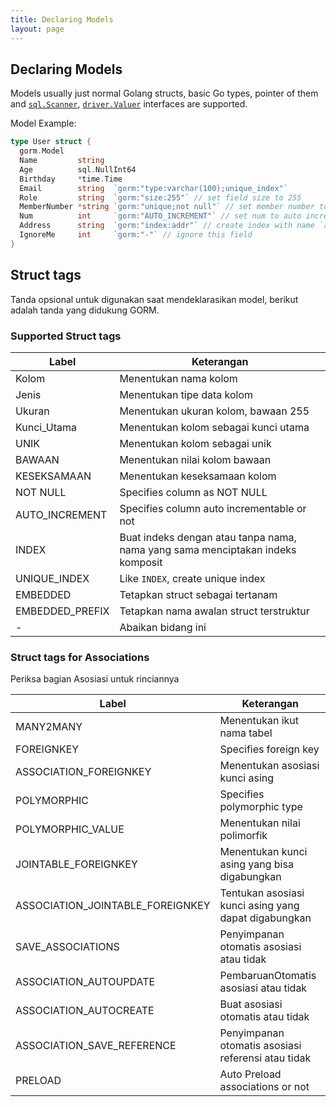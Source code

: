 ```yaml
---
title: Declaring Models
layout: page
---
```

## Declaring Models

Models usually just normal Golang structs, basic Go types, pointer of them and [`sql.Scanner`](https://golang.org/pkg/database/sql/#Scanner), [`driver.Valuer`](https://golang.org/pkg/database/sql/driver/#Valuer) interfaces are supported.

Model Example:

```go
type User struct {
  gorm.Model
  Name         string
  Age          sql.NullInt64
  Birthday     *time.Time
  Email        string  `gorm:"type:varchar(100);unique_index"`
  Role         string  `gorm:"size:255"` // set field size to 255
  MemberNumber *string `gorm:"unique;not null"` // set member number to unique and not null
  Num          int     `gorm:"AUTO_INCREMENT"` // set num to auto incrementable
  Address      string  `gorm:"index:addr"` // create index with name `addr` for address
  IgnoreMe     int     `gorm:"-"` // ignore this field
}
```

## Struct tags

Tanda opsional untuk digunakan saat mendeklarasikan model, berikut adalah tanda yang didukung GORM.

### Supported Struct tags

| Label           | Keterangan                                                                     |
| --------------- | ------------------------------------------------------------------------------ |
| Kolom           | Menentukan nama kolom                                                          |
| Jenis           | Menentukan tipe data kolom                                                     |
| Ukuran          | Menentukan ukuran kolom, bawaan 255                                            |
| Kunci_Utama     | Menentukan kolom sebagai kunci utama                                           |
| UNIK            | Menentukan kolom sebagai unik                                                  |
| BAWAAN          | Menentukan nilai kolom bawaan                                                  |
| KESEKSAMAAN     | Menentukan keseksamaan kolom                                                   |
| NOT NULL        | Specifies column as NOT NULL                                                   |
| AUTO_INCREMENT  | Specifies column auto incrementable or not                                     |
| INDEX           | Buat indeks dengan atau tanpa nama, nama yang sama menciptakan indeks komposit |
| UNIQUE_INDEX    | Like `INDEX`, create unique index                                              |
| EMBEDDED        | Tetapkan struct sebagai tertanam                                               |
| EMBEDDED_PREFIX | Tetapkan nama awalan struct terstruktur                                        |
| -               | Abaikan bidang ini                                                             |

### Struct tags for Associations

Periksa bagian Asosiasi untuk rinciannya

| Label                              | Keterangan                                           |
| ---------------------------------- | ---------------------------------------------------- |
| MANY2MANY                          | Menentukan ikut nama tabel                           |
| FOREIGNKEY                         | Specifies foreign key                                |
| ASSOCIATION_FOREIGNKEY             | Menentukan asosiasi kunci asing                      |
| POLYMORPHIC                        | Specifies polymorphic type                           |
| POLYMORPHIC_VALUE                  | Menentukan nilai polimorfik                          |
| JOINTABLE_FOREIGNKEY               | Menentukan kunci asing yang bisa digabungkan         |
| ASSOCIATION_JOINTABLE_FOREIGNKEY | Tentukan asosiasi kunci asing yang dapat digabungkan |
| SAVE_ASSOCIATIONS                  | Penyimpanan otomatis asosiasi atau tidak             |
| ASSOCIATION_AUTOUPDATE             | PembaruanOtomatis asosiasi atau tidak                |
| ASSOCIATION_AUTOCREATE             | Buat asosiasi otomatis atau tidak                    |
| ASSOCIATION_SAVE_REFERENCE       | Penyimpanan otomatis asosiasi referensi atau tidak   |
| PRELOAD                            | Auto Preload associations or not                     |
